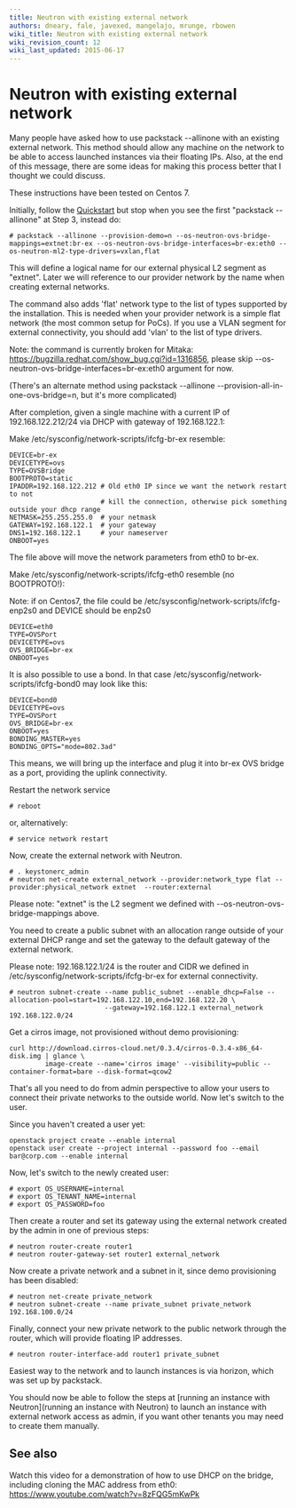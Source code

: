 ```yaml
---
title: Neutron with existing external network
authors: dneary, fale, javexed, mangelajo, mrunge, rbowen
wiki_title: Neutron with existing external network
wiki_revision_count: 12
wiki_last_updated: 2015-06-17
---
```


# Neutron with existing external network

Many people have asked how to use packstack --allinone with an existing external network. This method should allow any machine on the network to be able to access launched instances via their floating IPs. Also, at the end of this message, there are some ideas for making this process better that I thought we could discuss.

These instructions have been tested on Centos 7.

Initially, follow the [Quickstart](Quickstart) but stop when you see the first "packstack --allinone" at Step 3, instead do:

    # packstack --allinone --provision-demo=n --os-neutron-ovs-bridge-mappings=extnet:br-ex --os-neutron-ovs-bridge-interfaces=br-ex:eth0 --os-neutron-ml2-type-drivers=vxlan,flat

This will define a logical name for our external physical L2 segment as "extnet". Later we will reference to our provider network by the name when creating external networks.

The command also adds 'flat' network type to the list of types supported by the installation. This is needed when your provider network is a simple flat network (the most common setup for PoCs). If you use a VLAN segment for external connectivity, you should add 'vlan' to the list of type drivers.

Note: the command is currently broken for Mitaka: https://bugzilla.redhat.com/show_bug.cgi?id=1316856, please skip --os-neutron-ovs-bridge-interfaces=br-ex:eth0 argument for now.

(There's an alternate method using packstack --allinone --provision-all-in-one-ovs-bridge=n, but it's more complicated)

After completion, given a single machine with a current IP of 192.168.122.212/24 via DHCP with gateway of 192.168.122.1:

Make /etc/sysconfig/network-scripts/ifcfg-br-ex resemble:

    DEVICE=br-ex
    DEVICETYPE=ovs
    TYPE=OVSBridge
    BOOTPROTO=static
    IPADDR=192.168.122.212 # Old eth0 IP since we want the network restart to not 
                           # kill the connection, otherwise pick something outside your dhcp range
    NETMASK=255.255.255.0  # your netmask
    GATEWAY=192.168.122.1  # your gateway
    DNS1=192.168.122.1     # your nameserver
    ONBOOT=yes

The file above will move the network parameters from eth0 to br-ex.

Make /etc/sysconfig/network-scripts/ifcfg-eth0 resemble (no BOOTPROTO!):

Note: if on Centos7, the file could be /etc/sysconfig/network-scripts/ifcfg-enp2s0 and DEVICE should be enp2s0

    DEVICE=eth0
    TYPE=OVSPort
    DEVICETYPE=ovs
    OVS_BRIDGE=br-ex
    ONBOOT=yes
    
It is also possible to use a bond. In that case /etc/sysconfig/network-scripts/ifcfg-bond0 may look like this:

    DEVICE=bond0
    DEVICETYPE=ovs
    TYPE=OVSPort
    OVS_BRIDGE=br-ex
    ONBOOT=yes
    BONDING_MASTER=yes
    BONDING_OPTS="mode=802.3ad"

This means, we will bring up the interface and plug it into br-ex OVS bridge as a port, providing the uplink connectivity.

Restart the network service

    # reboot

or, alternatively:

    # service network restart

Now, create the external network with Neutron.

    # . keystonerc_admin
    # neutron net-create external_network --provider:network_type flat --provider:physical_network extnet  --router:external

Please note: "extnet" is the L2 segment we defined with --os-neutron-ovs-bridge-mappings above.

You need to create a public subnet with an allocation range outside of your external DHCP range and set the gateway to the default gateway of the external network.

Please note: 192.168.122.1/24 is the router and CIDR we defined in /etc/sysconfig/network-scripts/ifcfg-br-ex for external connectivity.

    # neutron subnet-create --name public_subnet --enable_dhcp=False --allocation-pool=start=192.168.122.10,end=192.168.122.20 \
                            --gateway=192.168.122.1 external_network 192.168.122.0/24

Get a cirros image, not provisioned without demo provisioning:

    curl http://download.cirros-cloud.net/0.3.4/cirros-0.3.4-x86_64-disk.img | glance \
             image-create --name='cirros image' --visibility=public --container-format=bare --disk-format=qcow2

That's all you need to do from admin perspective to allow your users to connect their private networks to the outside world. Now let's switch to the user.

Since you haven't created a user yet:

    openstack project create --enable internal
    openstack user create --project internal --password foo --email bar@corp.com --enable internal

Now, let's switch to the newly created user:

    # export OS_USERNAME=internal
    # export OS_TENANT_NAME=internal
    # export OS_PASSWORD=foo

Then create a router and set its gateway using the external network created by the admin in one of previous steps: 

    # neutron router-create router1
    # neutron router-gateway-set router1 external_network

Now create a private network and a subnet in it, since demo provisioning has been disabled:

    # neutron net-create private_network
    # neutron subnet-create --name private_subnet private_network 192.168.100.0/24

Finally, connect your new private network to the public network through the router, which will provide floating IP addresses.

    # neutron router-interface-add router1 private_subnet

Easiest way to the network and to launch instances is via horizon, which was set up by packstack.

You should now be able to follow the steps at [running an instance with Neutron](running an instance with Neutron) to launch an instance with external network access as admin, if you want other tenants you may need to create them manually.

## See also

Watch this video for a demonstration of how to use DHCP on the bridge, including cloning the MAC address from eth0: <https://www.youtube.com/watch?v=8zFQG5mKwPk>
